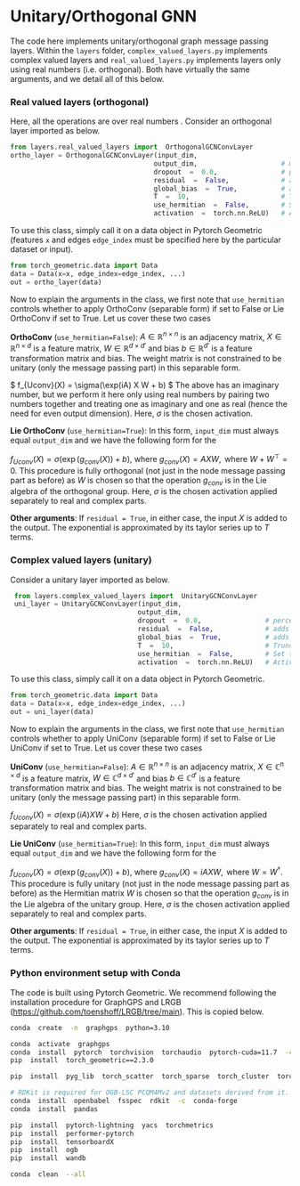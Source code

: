 

  

# Unitary/Orthogonal GNN

The code here implements unitary/orthogonal graph message passing layers. Within the `layers` folder, `complex_valued_layers.py` implements complex valued layers and `real_valued_layers.py` implements layers only using real numbers (i.e. orthogonal). Both have virtually the same arguments, and we detail all of this below.

  

### Real valued layers (orthogonal)

Here, all the operations are over real numbers .  Consider an orthogonal layer imported as below.
```python
from layers.real_valued_layers import  OrthogonalGCNConvLayer
ortho_layer = OrthogonalGCNConvLayer(input_dim,
								    output_dim, 					# must be even dimensional
								    dropout  =  0.0, 				# percentage of dropout
								    residual  =  False, 			# adds residual connection after activation
								    global_bias  =  True, 			# adds a bias term after the convolution operation
								    T  =  10, 						# Truncation in the Taylor approximation
								    use_hermitian  =  False, 		# Set to True if Lie OrthoConv is desired (otherwise separable convolution is used)
								    activation  =  torch.nn.ReLU) 	# Activation applied separately to complex and real parts
```

To use this class, simply call it on a data object in Pytorch Geometric (features `x` and edges `edge_index` must be specified here by the particular dataset or input).

```python
from torch_geometric.data import Data
data = Data(x=x, edge_index=edge_index, ...)
out = ortho_layer(data)
```
Now to explain the arguments in the class, we first note that `use_hermitian` controls whether 
 to apply OrthoConv (separable form) if set to False or Lie OrthoConv if set to True. Let us cover these two cases

**OrthoConv** (`use_hermitian=False`): $A \in  \mathbb{R}^{n \times n}$ is an adjacency matrix, $X \in  \mathbb{R}^{n \times d}$ is a feature matrix, $W \in  \mathbb{R}^{d \times d'}$ and bias $b \in \mathbb{R}^{d'}$ is a feature transformation matrix and bias. The weight matrix is not constrained to be unitary (only the message passing part) in this separable form.

$ f_{Uconv}(X) = \sigma(\exp(iA) X W + b) $
The above has an imaginary number, but we perform it here only using real numbers by pairing two numbers together and treating one as imaginary and one as real (hence the need for even output dimension). Here, $\sigma$ is the chosen activation. 

**Lie OrthoConv** (`use_hermitian=True`): In this form, `input_dim` must always equal `output_dim` and we have the following form for the 

$f_{Uconv}(X) = \sigma(\exp(g_{conv}(X)) + b)$,
where
$g_{conv}(X) = A X W, \text{ where }  W + W^\top = 0.$
This procedure is fully orthogonal (not just in the node message passing part as before) as $W$ is chosen so that the operation $g_{conv}$ is in the Lie algebra of the orthogonal group. Here, $\sigma$ is the chosen activation applied separately to real and complex parts. 


**Other arguments**:
If `residual = True`, in either case, the input $X$ is added to the output. The exponential is approximated by its taylor series up to $T$ terms.
  

### Complex valued layers (unitary)

Consider a unitary layer imported as below.

```python
 from layers.complex_valued_layers import  UnitaryGCNConvLayer
 uni_layer = UnitaryGCNConvLayer(input_dim,
							    output_dim, 
							    dropout  =  0.0, 				# percentage of dropout
							    residual  =  False, 			# adds residual connection after activation
							    global_bias  =  True, 			# adds a bias term after the convolution operation
							    T  =  10, 						# Truncation in the Taylor approximation
							    use_hermitian  =  False, 		# Set to True if Lie UniConv is desired (otherwise separable convolution is used)
							    activation  =  torch.nn.ReLU) 	# Activation applied separately to complex and real parts
```
To use this class, simply call it on a data object in Pytorch Geometric.
```python
from torch_geometric.data import Data
data = Data(x=x, edge_index=edge_index, ...)
out = uni_layer(data)
```
  Now to explain the arguments in the class, we first note that `use_hermitian` controls whether 
 to apply UniConv (separable form) if set to False or Lie UniConv if set to True. Let us cover these two cases

**UniConv** (`use_hermitian=False`): $A \in  \mathbb{R}^{n \times n}$ is an adjacency matrix, $X \in  \mathbb{C}^{n \times d}$ is a feature matrix, $W \in  \mathbb{C}^{d \times d'}$ and bias $b \in \mathbb{C}^{d'}$ is a feature transformation matrix and bias. The weight matrix is not constrained to be unitary (only the message passing part) in this separable form.

$f_{Uconv}(X) = \sigma(\exp(iA) X W + b)$
Here, $\sigma$ is the chosen activation applied separately to real and complex parts. 

**Lie UniConv** (`use_hermitian=True`): In this form, `input_dim` must always equal `output_dim` and we have the following form for the 

$f_{Uconv}(X) = \sigma(\exp(g_{conv}(X)) + b)$,
where
$g_{conv}(X) = i A X W, \text{ where }  W = W^\dagger.$
This procedure is fully unitary (not just in the node message passing part as before) as the Hermitian matrix $W$ is chosen so that the operation $g_{conv}$ is in the Lie algebra of the unitary group. Here, $\sigma$ is the chosen activation applied separately to real and complex parts. 


**Other arguments**:
If `residual = True`, in either case, the input $X$ is added to the output. The exponential is approximated by its taylor series up to $T$ terms.
  

### Python environment setup with Conda

The code is built using Pytorch Geometric. We recommend following the installation procedure for GraphGPS and LRGB (https://github.com/toenshoff/LRGB/tree/main). This is copied below.

```bash
conda  create  -n  graphgps  python=3.10

conda  activate  graphgps
conda  install  pytorch  torchvision  torchaudio  pytorch-cuda=11.7  -c  pytorch  -c  nvidia
pip  install  torch_geometric==2.3.0

pip  install  pyg_lib  torch_scatter  torch_sparse  torch_cluster  torch_spline_conv  -f  https://data.pyg.org/whl/torch-2.0.0+cu117.html

# RDKit is required for OGB-LSC PCQM4Mv2 and datasets derived from it.
conda  install  openbabel  fsspec  rdkit  -c  conda-forge
conda  install  pandas

pip  install  pytorch-lightning  yacs  torchmetrics
pip  install  performer-pytorch
pip  install  tensorboardX
pip  install  ogb
pip  install  wandb

conda  clean  --all
```
